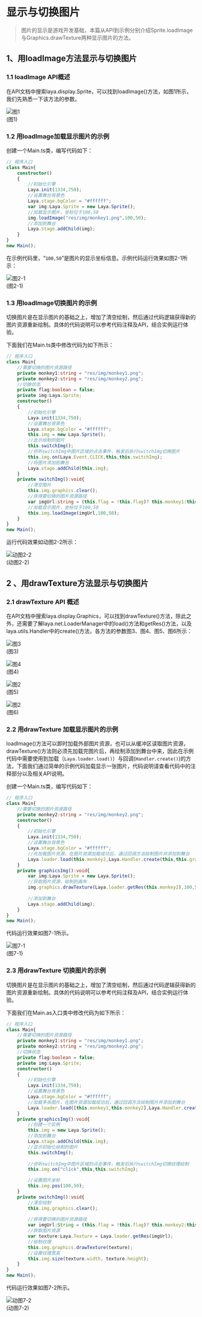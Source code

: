 # 显示与切换图片

> 图片的显示是游戏开发基础，本篇从API到示例分别介绍Sprite.loadImage与Graphics.drawTexture两种显示图片的方法。

## 1、用loadImage方法显示与切换图片

### 1.1 loadImage API概述

在API文档中搜索laya.display.Sprite，可以找到loadImage()方法，如图1所示，我们先熟悉一下该方法的参数。

![图1](img/1.png) <br /> (图1)

### 1.2 用loadImage加载显示图片的示例

创建一个Main.ts类，编写代码如下：

```typescript
// 程序入口
class Main{
    constructor()
    {
        //初始化引擎
        Laya.init(1334,750);
        //设置舞台背景色
        Laya.stage.bgColor = "#ffffff";
        var img:Laya.Sprite = new Laya.Sprite();
        //加载显示图片，坐标位于100,50
        img.loadImage("res/img/monkey1.png",100,50);
        //添加到舞台
        Laya.stage.addChild(img);
    }
}
new Main();
```

在示例代码里，“`100,50`”是图片的显示坐标信息。示例代码运行效果如图2-1所示：

![图2-1](img/2-1.png) <br /> (图2-1)

### 1.3 用loadImage切换图片的示例

  切换图片是在显示图片的基础之上，增加了清空绘制，然后通过代码逻辑获得新的图片资源重新绘制。具体的代码说明可以参考代码注释及API，结合实例运行体验。

下面我们在Main.ts类中修改代码为如下所示：

```typescript
// 程序入口
class Main{
    //需要切换的图片资源路径
    private monkey1:string = "res/img/monkey1.png";
    private monkey2:string = "res/img/monkey2.png";
    //切换状态
    private flag:boolean = false;
    private img:Laya.Sprite;
    constructor()
    {
        //初始化引擎
        Laya.init(1334,750);
        //设置舞台背景色
        Laya.stage.bgColor = "#ffffff";
        this.img = new Laya.Sprite();
        //显示绘制的图片
        this.switchImg();
        //侦听switchImg中图片区域的点击事件，触发后执行switchImg切换图片
        this.img.on(Laya.Event.CLICK,this,this.switchImg);
        //将图片添加到舞台
        Laya.stage.addChild(this.img);
    }
    private switchImg():void{
        //清空图片
        this.img.graphics.clear();
        //获得要切换的图片资源路径
        var imgUrl:string = (this.flag = !this.flag)? this.monkey1:this.monkey2;
        //加载显示图片，坐标位于100,50
        this.img.loadImage(imgUrl,100,50);
    }
}
new Main();
```

运行代码效果如动图2-2所示：

![动图2-2](img/2-2.gif) <br /> (动图2-2)







## 2 、用drawTexture方法显示与切换图片

### 2.1  drawTexture API 概述

在API文档中搜索laya.display.Graphics，可以找到drawTexture()方法，除此之外，还需要了解laya.net.LoaderManager中的load()方法和getRes()方法，以及laya.utils.Handler中的create()方法，各方法的参数图3、图4、图5、图6所示：

![图3](img/3.png) <br /> (图3)

![图4](img/4.png) <br /> (图4)

![图2](img/5.png) <br /> (图5)

![图2](img/6.png) <br /> (图6)



### 2.2 用drawTexture 加载显示图片的示例

​     loadImage()方法可以即时加载外部图片资源，也可以从缓冲区读取图片资源，drawTexture()方法则必须先加载完图片后，再绘制添加到舞台中来，因此在示例代码中需要使用到加载（`Laya.loader.load()`）与回调(`Handler.create()`)的方法，下面我们通过简单的示例代码加载显示一张图片，代码说明请查看代码中的注释部分以及相关API说明。

创建一个Main.ts类，编写代码如下：

```typescript
// 程序入口
class Main{
    //需要切换的图片资源路径
    private monkey2:string = "res/img/monkey2.png";
    constructor()
    {
        //初始化引擎
        Laya.init(1334,750);
        //设置舞台背景色
        Laya.stage.bgColor = "#ffffff";
        //先加载图片资源，在图片资源加载成功后，通过回调方法绘制图片并添加到舞台
        Laya.loader.load(this.monkey2,Laya.Handler.create(this,this.graphicsImg)); 
    }
    private graphicsImg():void{
        var img:Laya.Sprite = new Laya.Sprite();
        //获取图片资源，绘制到画布
        img.graphics.drawTexture(Laya.loader.getRes(this.monkey2),100,50);
        
        //添加到舞台
        Laya.stage.addChild(img);
    }
}
new Main();
```

代码运行效果如图7-1所示。

![图7-1](img/7-1.png) <br /> (图7-1)





### 2.3 用drawTexture 切换图片的示例

 切换图片是在显示图片的基础之上，增加了清空绘制，然后通过代码逻辑获得新的图片资源重新绘制。具体的代码说明可以参考代码注释及API，结合实例运行体验。

下面我们在Main.as入口类中修改代码为如下所示：

```typescript
// 程序入口
class Main{
    //需要切换的图片资源路径
    private monkey1:string = "res/img/monkey1.png";
    private monkey2:string = "res/img/monkey2.png";
    //切换状态
    private flag:boolean = false;
    private img:Laya.Sprite;
    constructor()
    {
        //初始化引擎
        Laya.init(1334,750);
        //设置舞台背景色
        Laya.stage.bgColor = "#ffffff";
        //加载多张图片，在图片资源加载成功后，通过回调方法绘制图片并添加到舞台
        Laya.loader.load([this.monkey1,this.monkey2],Laya.Handler.create(this,this.graphicsImg)); 
    }
    private graphicsImg():void{
        //创建一个实例
        this.img = new Laya.Sprite();
        //添加到舞台
        Laya.stage.addChild(this.img);
        //显示初始化绘制的图片
        this.switchImg();			
          
        //侦听switchImg中图片区域的点击事件，触发后执行switchImg切换纹理绘制
        this.img.on("click",this,this.switchImg);			

        //设置图片坐标
        this.img.pos(100,50);
    }
    private switchImg():void{
        //清空绘制
        this.img.graphics.clear();
        
        //获得要切换的图片资源路径
        var imgUrl:String = (this.flag = !this.flag)? this.monkey2:this.monkey1;
        //获取图片资源
        var texture:Laya.Texture = Laya.loader.getRes(imgUrl);
        //绘制纹理
        this.img.graphics.drawTexture(texture);                        
        //设置纹理宽高
        this.img.size(texture.width, texture.height); 
    }
}
new Main();
```

代码运行效果如图7-2所示。

![动图7-2](img/7-2.gif) <br /> (动图7-2)





